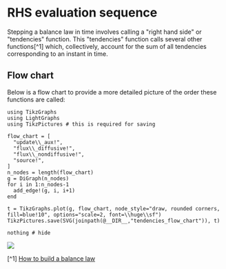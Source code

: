 # RHS evaluation sequence

Stepping a balance law in time involves calling a "right hand side" or "tendencies" function. This "tendencies" function calls several other functions[^1] which, collectively, account for the sum of all tendencies corresponding to an instant in time.

## Flow chart

Below is a flow chart to provide a more detailed picture of the order these functions are called:


```@example tendencies_flow_chart
using TikzGraphs
using LightGraphs
using TikzPictures # this is required for saving

flow_chart = [
  "update\\_aux!",
  "flux\\_diffusive!",
  "flux\\_nondiffusive!",
  "source!",
]
n_nodes = length(flow_chart)
g = DiGraph(n_nodes)
for i in 1:n_nodes-1
  add_edge!(g, i, i+1)
end

t = TikzGraphs.plot(g, flow_chart, node_style="draw, rounded corners, fill=blue!10", options="scale=2, font=\\huge\\sf")
TikzPictures.save(SVG(joinpath(@__DIR__,"tendencies_flow_chart")), t)

nothing # hide
```
![](tendencies_flow_chart.svg)


[^1] [How to build a balance law]()